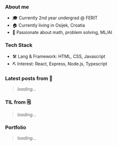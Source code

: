 ### About me

- 🎓 Currently 2nd year undergrad @ FERIT
- 🏠 Currently living in Osijek, Croatia
- 💓 Passionate about math, problem solving, ML/AI

### Tech Stack

- 🛠 Lang & Framework: HTML, CSS, Javascript
- ⛏ Interest: React, Express, Node.js, Typescript

### Latest posts from 📝

> *loading...*

### TIL from 🗒

> *loading...*

### Portfolio

> *loading...*

<br></br>